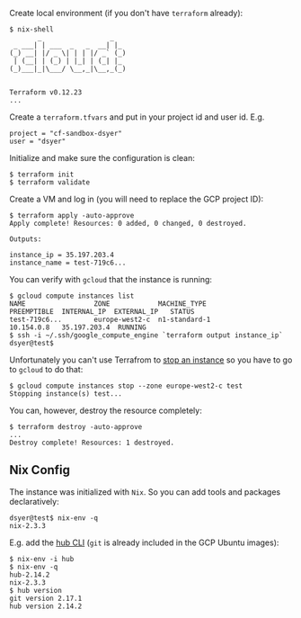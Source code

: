 Create local environment (if you don't have `terraform` already):

```
$ nix-shell
       _                 _   
 _ ___| | ___  _   _  __| |_ 
(_) __| |/ _ \| | | |/ _` (_)
 | (__| | (_) | |_| | (_| |_ 
(_)___|_|\___/ \__,_|\__,_(_)
                             

Terraform v0.12.23
...
```

Create a `terraform.tfvars` and put in your project id and user id. E.g.

```
project = "cf-sandbox-dsyer"
user = "dsyer"
```

Initialize and make sure the configuration is clean:

```
$ terraform init
$ terraform validate
```

Create a VM and log in (you will need to replace the GCP project ID):

```
$ terraform apply -auto-approve
Apply complete! Resources: 0 added, 0 changed, 0 destroyed.

Outputs:

instance_ip = 35.197.203.4
instance_name = test-719c6...
```

You can verify with `gcloud` that the instance is running:

```
$ gcloud compute instances list
NAME                 ZONE            MACHINE_TYPE                 PREEMPTIBLE  INTERNAL_IP  EXTERNAL_IP   STATUS
test-719c6...        europe-west2-c  n1-standard-1                             10.154.0.8   35.197.203.4  RUNNING
$ ssh -i ~/.ssh/google_compute_engine `terraform output instance_ip`
dsyer@test$ 
```

Unfortunately you can't use Terrafrom to [stop an instance](https://github.com/terraform-providers/terraform-provider-aws/issues/22) so you have to go to `gcloud` to do that:

```
$ gcloud compute instances stop --zone europe-west2-c test
Stopping instance(s) test...
```

You can, however, destroy the resource completely:

```
$ terraform destroy -auto-approve
...
Destroy complete! Resources: 1 destroyed.
```

## Nix Config

The instance was initialized with `Nix`. So you can add tools and packages declaratively:

```
dsyer@test$ nix-env -q
nix-2.3.3
```

E.g. add the [hub CLI](https://hub.github.com/) (`git` is already included in the GCP Ubuntu images):

```
$ nix-env -i hub
$ nix-env -q
hub-2.14.2
nix-2.3.3
$ hub version
git version 2.17.1
hub version 2.14.2
```